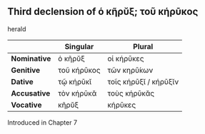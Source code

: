 ## Third declension of ὁ κῆρῠξ; τοῦ κήρῡκος

herald

|                | Singular    | Plural                |
|----------------|-------------|-----------------------|
| **Nominative** | ὁ κῆρῠξ     | οἱ κήρῡκες            |
| **Genitive**   | τοῦ κήρῡκος | τῶν κηρῡ́κων           |
| **Dative**     | τῷ κήρῡκῐ   | τοῖς κήρῡξῐ / κήρῡξῐν |
| **Accusative** | τὸν κήρῡκᾰ  | τοὺς κήρῡκᾰς          |
| **Vocative**   | κῆρῠξ       | κήρῡκες               |


Introduced in Chapter 7
